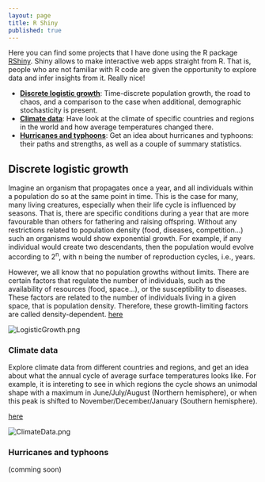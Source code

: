 ```yaml
---
layout: page
title: R Shiny
published: true
---
```


Here you can find some projects that I have done using the R package [RShiny](https://shiny.rstudio.com/). Shiny allows to make interactive web apps straight from R. That is, people who are not familiar with R code are given the opportunity to explore data and infer insights from it. Really nice!

  * [**Discrete logistic growth**](###discrete-logistic-growth):
    Time-discrete population growth, the road to chaos, and a comparison to the case when additional, demographic stochasticity is present.
  * [**Climate data**](###climate-data): Have look at the climate of specific countries and regions in the world and how average temperatures changed there.
  * [**Hurricanes and typhoons**](###hurricanes-and-typhoons): Get an idea about hurricanes and typhoons: their paths and strengths, as well as a couple of summary statistics.  


## Discrete logistic growth

Imagine an organism that propagates once a year, and all individuals within a population do so at the same point in time. This is the case for many, many living creatures, especially when their life cycle is influenced by seasons. That is, there are specific conditions during a year that are more favourable than others for fathering and raising offspring. Without any restrictions related to population density (food, diseases, competition...) such an organisms would show exponential growth. For example, if any individual would create two descendants, then the population would evolve according to 2<sup>n</sup>, with n being the number of reproduction cycles, i.e., years.

However, we all know that no population growths without limits. There are certain factors that regulate the number of individuals, such as the availability of resources (food, space...), or the susceptibility to diseases. These factors are related to the number of individuals living in a given space, that is population density. Therefore, these growth-limiting factors are called density-dependent.
[here](https://thomassie.shinyapps.io/logisticgrowthtimediscrete/)

![LogisticGrowth.png]({{site.baseurl}}/img/LogisticGrowth.png)  


### Climate data
Explore climate data from different countries and regions, and get an idea about what the annual cycle of average surface temperatures looks like. For example, it is intereting to see in which regions the cycle shows an unimodal shape with a maximum in June/July/August (Northern hemisphere), or when this peak is shifted to November/December/January (Southern hemisphere).  

[here](https://thomassie.shinyapps.io/climatedataapp/)

![ClimateData.png]({{site.baseurl}}/img/ClimateData.png)  

### Hurricanes and typhoons

(comming soon)
